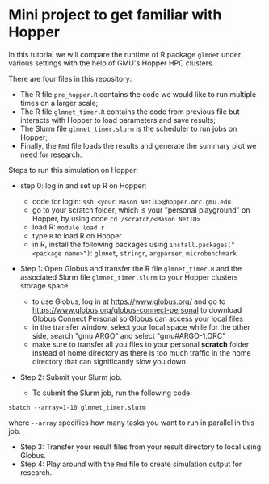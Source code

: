 # Mini project to get familiar with Hopper

In this tutorial we will compare the runtime of R package `glmnet` under various settings with the help of GMU's Hopper HPC clusters. 

There are four files in this repository: 

- The R file `pre_hopper.R` contains the code we would like to run multiple times on a larger scale; 
- The R file `glmnet_timer.R` contains the code from previous file but interacts with Hopper to load parameters and save results; 
- The Slurm file `glmnet_timer.slurm` is the scheduler to run jobs on Hopper;
- Finally, the `Rmd` file loads the results and generate the summary plot we need for research. 

Steps to run this simulation on Hopper: 

- step 0: log in and set up R on Hopper: 
  - code for login: `ssh <your Mason NetID>@hopper.orc.gmu.edu` 
  - go to your scratch folder, which is your "personal playground" on Hopper, by using code `cd /scratch/<Mason NetID>`
  - load R: `module load r` 
  - type `R` to load R on Hopper 
  - in R, install the following packages using `install.packages("<package name>")`: `glmnet`, `stringr`, `argparser`, `microbenchmark`

- Step 1: Open Globus and transfer the R file `glmnet_timer.R` and the associated Slurm file `glmnet_timer.slurm` to your Hopper clusters storage space. 
  - to use Globus, log in at https://www.globus.org/ and go to https://www.globus.org/globus-connect-personal to download Globus Connect Personal so Globus can access your local files
  - in the transfer window, select your local space while for the other side, search "gmu ARGO" and select "gmu#ARGO-1.ORC"
  - make sure to transfer all you files to your personal **scratch** folder instead of home directory as there is too much traffic in the home directory that can significantly slow you down
- Step 2: Submit your Slurm job. 
  - To submit the Slurm job, run the following code: 

`sbatch --array=1-10 glmnet_timer.slurm` 

where `--array` specifies how many tasks you want to run in parallel in this job. 

- Step 3: Transfer your result files from your result directory to local using Globus. 
- Step 4: Play around with the `Rmd` file to create simulation output for research. 


